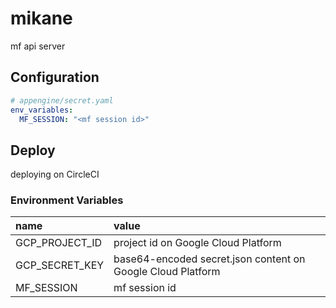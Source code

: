 # mikane
mf api server

## Configuration

```yaml
# appengine/secret.yaml
env_variables:
  MF_SESSION: "<mf session id>"
```

## Deploy
deploying on CircleCI

### Environment Variables

|name|value|
|:---|:----|
|GCP_PROJECT_ID| project id on Google Cloud Platform|
|GCP_SECRET_KEY| base64-encoded secret.json content on Google Cloud Platform|
|MF_SESSION| mf session id|
